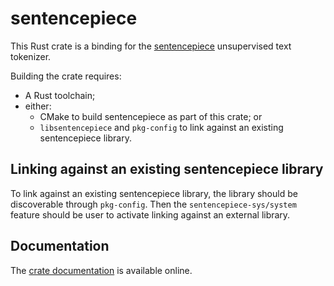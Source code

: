 # sentencepiece

This Rust crate is a binding for the
[sentencepiece](https://github.com/google/sentencepiece) unsupervised
text tokenizer.

Building the crate requires:

* A Rust toolchain;
* either:
  * CMake to build sentencepiece as part of this crate; or
  * `libsentencepiece` and `pkg-config` to link against an existing
    sentencepiece library.
	
## Linking against an existing sentencepiece library

To link against an existing sentencepiece library, the library should
be discoverable through `pkg-config`. Then the
`sentencepiece-sys/system` feature should be user to activate linking
against an external library.

## Documentation

The [crate documentation](https://rustdoc.danieldk.eu/sentencepiece)
is available online.
